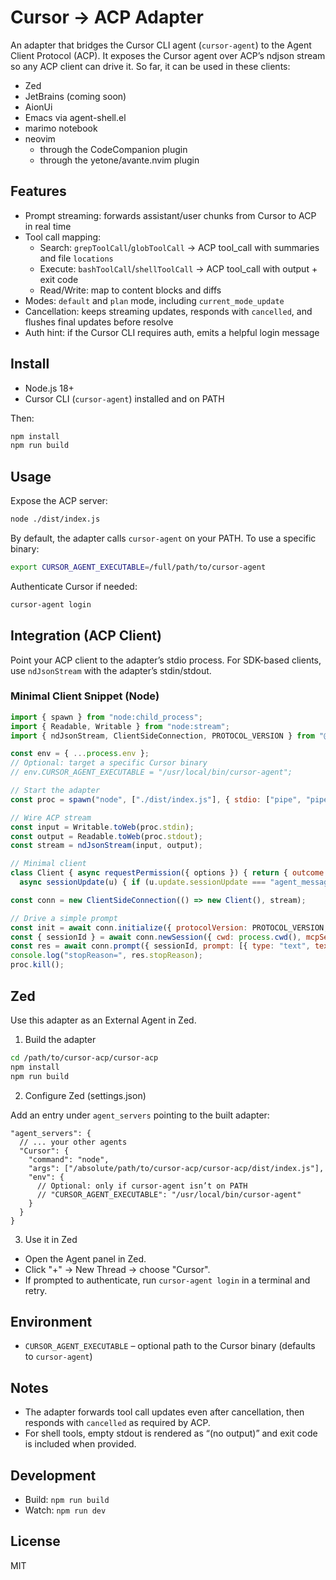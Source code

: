 # Cursor → ACP Adapter

An adapter that bridges the Cursor CLI agent (`cursor-agent`) to the Agent Client Protocol (ACP). It exposes the Cursor agent over ACP’s ndjson stream so any ACP client can drive it. So far, it can be used in these clients:
- Zed
- JetBrains (coming soon)
- AionUi
- Emacs via agent-shell.el
- marimo notebook
- neovim
  - through the CodeCompanion plugin
  - through the yetone/avante.nvim plugin


## Features
- Prompt streaming: forwards assistant/user chunks from Cursor to ACP in real time
- Tool call mapping:
  - Search: `grepToolCall`/`globToolCall` → ACP tool_call with summaries and file `locations`
  - Execute: `bashToolCall`/`shellToolCall` → ACP tool_call with output + exit code
  - Read/Write: map to content blocks and diffs
- Modes: `default` and `plan` mode, including `current_mode_update`
- Cancellation: keeps streaming updates, responds with `cancelled`, and flushes final updates before resolve
- Auth hint: if the Cursor CLI requires auth, emits a helpful login message

## Install

- Node.js 18+
- Cursor CLI (`cursor-agent`) installed and on PATH

Then:

```bash
npm install
npm run build
```

## Usage

Expose the ACP server:

```bash
node ./dist/index.js
```

By default, the adapter calls `cursor-agent` on your PATH. To use a specific binary:

```bash
export CURSOR_AGENT_EXECUTABLE=/full/path/to/cursor-agent
```

Authenticate Cursor if needed:

```bash
cursor-agent login
```

## Integration (ACP Client)

Point your ACP client to the adapter’s stdio process. For SDK-based clients, use `ndJsonStream` with the adapter’s stdin/stdout.

### Minimal Client Snippet (Node)

```js
import { spawn } from "node:child_process";
import { Readable, Writable } from "node:stream";
import { ndJsonStream, ClientSideConnection, PROTOCOL_VERSION } from "@agentclientprotocol/sdk";

const env = { ...process.env };
// Optional: target a specific Cursor binary
// env.CURSOR_AGENT_EXECUTABLE = "/usr/local/bin/cursor-agent";

// Start the adapter
const proc = spawn("node", ["./dist/index.js"], { stdio: ["pipe", "pipe", "inherit"], env });

// Wire ACP stream
const input = Writable.toWeb(proc.stdin);
const output = Readable.toWeb(proc.stdout);
const stream = ndJsonStream(input, output);

// Minimal client
class Client { async requestPermission({ options }) { return { outcome: { outcome: "selected", optionId: options?.[0]?.optionId ?? "allow-once" } }; }
  async sessionUpdate(u) { if (u.update.sessionUpdate === "agent_message_chunk" && u.update.content.type === "text") console.log(u.update.content.text); } }

const conn = new ClientSideConnection(() => new Client(), stream);

// Drive a simple prompt
const init = await conn.initialize({ protocolVersion: PROTOCOL_VERSION, clientCapabilities: { fs: { readTextFile: true, writeTextFile: true } } });
const { sessionId } = await conn.newSession({ cwd: process.cwd(), mcpServers: [] });
const res = await conn.prompt({ sessionId, prompt: [{ type: "text", text: "Say hello" }] });
console.log("stopReason=", res.stopReason);
proc.kill();
```

## Zed

Use this adapter as an External Agent in Zed.

1) Build the adapter

```bash
cd /path/to/cursor-acp/cursor-acp
npm install
npm run build
```

2) Configure Zed (settings.json)

Add an entry under `agent_servers` pointing to the built adapter:

```jsonc
"agent_servers": {
  // ... your other agents
  "Cursor": {
    "command": "node",
    "args": ["/absolute/path/to/cursor-acp/cursor-acp/dist/index.js"],
    "env": {
      // Optional: only if cursor-agent isn’t on PATH
      // "CURSOR_AGENT_EXECUTABLE": "/usr/local/bin/cursor-agent"
    }
  }
}
```

3) Use it in Zed

- Open the Agent panel in Zed.
- Click "+" → New Thread → choose "Cursor".
- If prompted to authenticate, run `cursor-agent login` in a terminal and retry.

## Environment

- `CURSOR_AGENT_EXECUTABLE` – optional path to the Cursor binary (defaults to `cursor-agent`)

## Notes

- The adapter forwards tool call updates even after cancellation, then responds with `cancelled` as required by ACP.
- For shell tools, empty stdout is rendered as “(no output)” and exit code is included when provided.

## Development

- Build: `npm run build`
- Watch: `npm run dev`

## License

MIT
